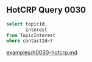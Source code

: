 
## HotCRP Query 0030
```sql
select topicId,
       interest
from TopicInterest
where contactId=?
```
[examples/h0030-hotcrp.md](/examples/h0030-hotcrp.md)